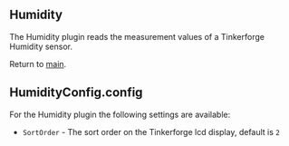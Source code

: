 ## Humidity

The Humidity plugin reads the measurement values of a Tinkerforge Humidity sensor.

Return to [main](./../Readme.md).

## HumidityConfig.config

For the Humidity plugin the following settings are available:

* <code>SortOrder</code> - The sort order on the Tinkerforge lcd display, default is <code>2</code>